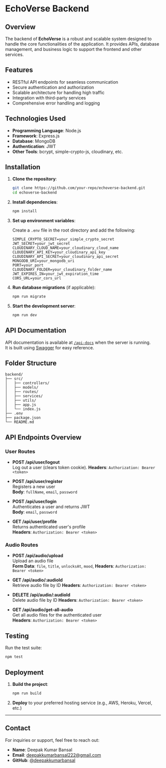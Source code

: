 # EchoVerse Backend

## Overview

The backend of **EchoVerse** is a robust and scalable system designed to handle the core functionalities of the application. It provides APIs, database management, and business logic to support the frontend and other services.

## Features

- RESTful API endpoints for seamless communication  
- Secure authentication and authorization  
- Scalable architecture for handling high traffic  
- Integration with third-party services  
- Comprehensive error handling and logging  

## Technologies Used

- **Programming Language**: Node.js  
- **Framework**: Express.js  
- **Database**: MongoDB  
- **Authentication**: JWT  
- **Other Tools**: bcrypt, simple-crypto-js, cloudinary, etc.

## Installation

1. **Clone the repository**:
   ```bash
   git clone https://github.com/your-repo/echoverse-backend.git
   cd echoverse-backend
   ```

2. **Install dependencies**:
   ```bash
   npm install
   ```

3. **Set up environment variables**:

   Create a `.env` file in the root directory and add the following:

   ```
   SIMPLE_CRYPTO_SECRET=your_simple_crypto_secret
   JWT_SECRET=your_jwt_secret
   CLOUDINARY_CLOUD_NAME=your_cloudinary_cloud_name
   CLOUDINARY_API_KEY=your_cloudinary_api_key
   CLOUDINARY_API_SECRET=your_cloudinary_api_secret
   MONGODB_URI=your_mongodb_uri
   PORT=your_port
   CLOUDINARY_FOLDER=your_cloudinary_folder_name
   JWT_EXPIRES_IN=your_jwt_expiration_time
   CORS_URL=your_cors_url
   ```

4. **Run database migrations** (if applicable):
   ```bash
   npm run migrate
   ```

5. **Start the development server**:
   ```bash
   npm run dev
   ```

## API Documentation

API documentation is available at [`/api-docs`](http://localhost:your_port/api-docs) when the server is running.  
It is built using [Swagger](https://swagger.io/) for easy reference.

## Folder Structure

```
backend/
├── src/
│   ├── controllers/
│   ├── models/
│   ├── routes/
│   ├── services/
│   ├── utils/
│   ├── app.js
│   └── index.js
├── .env
├── package.json
└── README.md
```

## API Endpoints Overview

### User Routes

- **POST /api/user/logout**  
  Log out a user (clears token cookie).
  **Headers**: `Authorization: Bearer <token>`

- **POST /api/user/register**  
  Registers a new user  
  **Body**: `fullName`, `email`, `password`

- **POST /api/user/login**  
  Authenticates a user and returns JWT  
  **Body**: `email`, `password`

- **GET /api/user/profile**  
  Returns authenticated user's profile  
  **Headers**: `Authorization: Bearer <token>`

### Audio Routes

- **POST /api/audio/upload**  
  Upload an audio file  
  **Form Data**: `file`, `title`, `unlocksAt`, `mood`,
  **Headers**: `Authorization: Bearer <token>`

- **GET /api/audio/:audioId**  
  Retrieve audio file by ID
  **Headers**: `Authorization: Bearer <token>`

- **DELETE /api/audio/:audioId**  
  Delete audio file by ID
  **Headers**: `Authorization: Bearer <token>`

- **GET /api/audio/get-all-audio**  
  Get all audio files for the authenticated user  
  **Headers**: `Authorization: Bearer <token>`

## Testing

Run the test suite:

```bash
npm test
```

## Deployment

1. **Build the project**:
   ```bash
   npm run build
   ```

2. **Deploy** to your preferred hosting service (e.g., AWS, Heroku, Vercel, etc.)

---

## Contact

For inquiries or support, feel free to reach out:

- **Name**: Deepak Kumar Bansal  
- **Email**: [deepakkumarbansal222@gmail.com](mailto:deepakkumarbansal222@gmail.com)  
- **GitHub**: [@deepakkumarbansal](https://github.com/deepakkumarbansal)